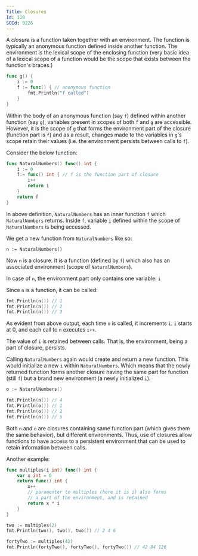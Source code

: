 ```yaml
---
Title: Closures
Id: 118
SOId: 9226
---
```


A _closure_ is a function taken together with an environment. The function is typically an anonymous function defined inside another function. The environment is the lexical scope of the enclosing function (very basic idea of a lexical scope of a function would be the scope that exists between the function's braces.)

```go
func g() {
    i := 0
    f := func() { // anonymous function
        fmt.Println("f called")
    }
}
```

Within the body of an anonymous function (say `f`) defined within another function (say `g`), variables present in scopes of both `f` and `g` are accessible. However, it is the scope of `g` that forms the environment part of the closure (function part is `f`) and as a result, changes made to the variables in `g`'s scope retain their values (i.e. the environment persists between calls to `f`).

Consider the below function:

```go
func NaturalNumbers() func() int {
    i := 0
    f:= func() int { // f is the function part of closure
        i++
        return i
    }
    return f
}
```

In above definition, `NaturalNumbers` has an inner function `f` which `NaturalNumbers` returns. Inside `f`, variable `i` defined within the scope of `NaturalNumbers` is being accessed.

We get a new function from `NaturalNumbers` like so:

```
n := NaturalNumbers()
```

Now `n` is a closure. It is a function (defined by `f`) which also has an associated environment (scope of `NaturalNumbers`).

In case of `n`, the environment part only contains one variable: `i`

Since `n` is a function, it can be called:

```go
fmt.Println(n()) // 1
fmt.Println(n()) // 2
fmt.Println(n()) // 3
```

As evident from above output, each time `n` is called, it increments `i`. `i` starts at 0, and each call to `n` executes `i++`.

The value of `i` is retained between calls. That is, the environment, being a part of closure, persists.

Calling `NaturalNumbers` again would create and return a new function. This would initialize a new `i` within `NaturalNumbers`. Which means that the newly returned function forms another closure having the same part for function (still `f`) but a brand new environment (a newly initialized `i`).

```go
o := NaturalNumbers()

fmt.Println(n()) // 4
fmt.Println(o()) // 1
fmt.Println(o()) // 2
fmt.Println(n()) // 5
```

Both `n` and `o` are closures containing same function part (which gives them the same behavior), but different environments. Thus, use of closures allow functions to have access to a persistent environment that can be used to retain information between calls.

Another example:

```go
func multiples(i int) func() int {
    var x int = 0
    return func() int {
        x++
        // paramenter to multiples (here it is i) also forms
        // a part of the environment, and is retained
        return x * i
    }
}

two := multiples(2)
fmt.Println(two(), two(), two()) // 2 4 6

fortyTwo := multiples(42)
fmt.Println(fortyTwo(), fortyTwo(), fortyTwo()) // 42 84 126
```
